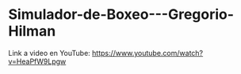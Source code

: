 # Simulador-de-Boxeo---Gregorio-Hilman
Link a video en YouTube: https://www.youtube.com/watch?v=HeaPfW9Lpgw
